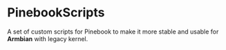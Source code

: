 # PinebookScripts
A set of custom scripts for Pinebook to make it more stable and usable for **Armbian** with legacy kernel.

